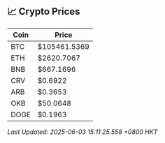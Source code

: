 ## 📈 Crypto Prices

| Coin | Price |
| ---- | ----- |
| BTC | $105461.5369 |
| ETH | $2620.7067 |
| BNB | $667.1696 |
| CRV | $0.6922 |
| ARB | $0.3653 |
| OKB | $50.0648 |
| DOGE | $0.1963 |

_Last Updated: 2025-06-03 15:11:25.558 +0800 HKT_